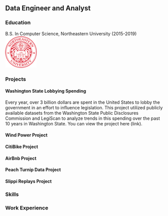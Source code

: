## Data Engineer and Analyst 

### Education
B.S. In Computer Science, Northeastern University (2015-2019) <img src="/images/neu.png" width=100px height=100px>

### Projects
#### Washington State Lobbying Spending
Every year, over 3 billion dollars are spent in the United States to lobby the government in an effort to influence legislation.  This project utilized publicly available datasets from the Washington State Public Disclosures Commission and LegiScan to analyze trends in this spending over the past 10 years in Washington State.  You can view the project here (link).  

#### Wind Power Project

#### CitiBike Project

#### AirBnb Project

#### Peach Turnip Data Project

#### Slippi Replays Project


### Skills


### Work Experience
